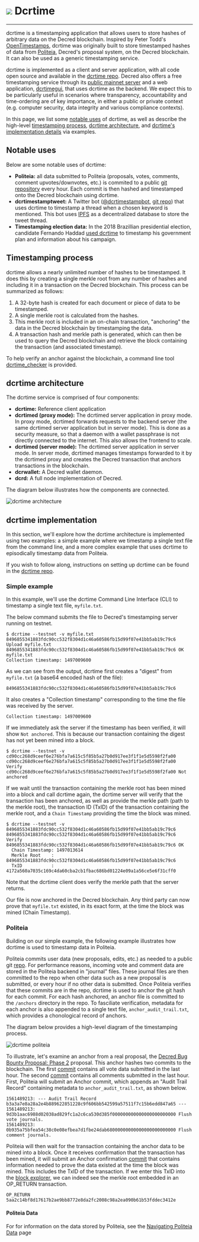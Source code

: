 # <img class="dcr-icon" src="/img/dcr-icons/Servers.svg" /> Dcrtime

---

dcrtime is a timestamping application that allows users to store hashes of arbitrary data on the Decred blockchain. Inspired by Peter Todd's [OpenTimestamps](https://petertodd.org/2016/opentimestamps-announcement), dcrtime was originally built to store timestamped hashes of data from [Politeia](../governance/politeia/overview.md), Decred's proposal system, on the Decred blockchain. It can also be used as a generic timestamping service.

dcrtime is implemented as a client and server application, with all code open source and available in the [dcrtime repo](https://github.com/decred/dcrtime). Decred also offers a free timestamping service through its [public mainnet server](https://timestamp.decred.org/) and a web application, [dcrtimegui](https://github.com/decred/dcrtimegui), that uses dcrtime as the backend. We expect this to be particularly useful in scenarios where transparency, accountability and time-ordering are of key importance, in either a public or private context (e.g. computer security, data integrity and various compliance contexts).

In this page, we list some [notable uses](#notable-uses) of dcrtime, as well as describe the high-level [timestamping process](#timestamping-process), [dcrtime architecture](#dcrtime-architecture), and [dcrtime's implementation details](#dcrtime-implementation) via examples.

## Notable uses

Below are some notable uses of dcrtime:

* **Politeia:** all data submitted to Politeia (proposals, votes, comments, comment upvotes/downvotes, etc.) is commited to a public [git repository](https://github.com/decred-proposals/mainnet) every hour. Each commit is then hashed and timestamped onto the Decred blockchain using dcrtime. 
* **dcrtimestamptweet:** A Twitter bot ([@dcrtimestampbot](https://twitter.com/dcrtimestampbot), [git repo](https://github.com/tiagoalvesdulce/dcrtimestamptweet)) that uses dcrtime to timestamp a thread when a chosen keyword is mentioned. This bot uses [IPFS](https://en.wikipedia.org/wiki/InterPlanetary_File_System) as a decentralized database to store the tweet thread. 
* **Timestamping election data:** In the 2018 Brazillian presidential election, candidate Fernando Haddad [used dcrtime](https://cointelegraph.com/news/brazilian-presidential-candidate-uses-blockchain-to-publish-government-plan) to timestamp his government plan and information about his campaign. 

## Timestamping process

dcrtime allows a nearly unlimited number of hashes to be timestamped. It does this by creating a single merkle root from any number of hashes and including it in a transaction on the Decred blockchain. This process can be summarized as follows:

1. A 32-byte hash is created for each document or piece of data to be timestamped.
1. A single merkle root is calculated from the hashes.
1. This merkle root is included in an on-chain transaction, "anchoring" the data in the Decred blockchain by timestamping the data.
1. A transaction hash and merkle path is generated, which can then be used to query the Decred blockchain and retrieve the block containing the transaction (and associated timestamp).

To help verify an anchor against the blockchain, a command line tool [dcrtime_checker](https://github.com/decred/dcrtime/tree/master/cmd/dcrtime_checker) is provided.  

## dcrtime architecture

The dcrtime service is comprised of four components:

* **dcrtime:** Reference client application
* **dcrtimed (proxy mode):** The dcrtimed server application in proxy mode. In proxy mode, dcrtimed forwards requests to the backend server (the same dcrtimed server application but in server mode). This is done as a security measure, so that a daemon with a wallet passphrase is not directly connected to the internet. This also allows the frontend to scale.
* **dcrtimed (server mode):** The dcrtimed server application in server mode. In server mode, dcrtimed manages timestamps forwarded to it by the dcrtimed proxy and creates the Decred transaction that anchors transactions in the blockchain.
* **dcrwallet:** A Decred wallet daemon.
* **dcrd:** A full node implementation of Decred.

The diagram below illustrates how the components are connected. 

![dcrtime architecture](/img/dcrtime_architecture_diagram.png)

## dcrtime implementation

In this section, we'll explore how the dcrtime architecture is implemented using two examples: a simple example where we timestamp a single text file from the command line, and a more complex example that uses dcrtime to episodically timestamp data from Politeia.

If you wish to follow along, instructions on setting up dcrtime can be found in the [dcrtime repo](https://github.com/decred/dcrtime).

### Simple example

In this example, we'll use the dcrtime Command Line Interface (CLI) to timestamp a single text file, `myfile.txt`.

The below command submits the file to Decred's timestamping server running on testnet.

```
$ dcrtime --testnet -v myfile.txt
8496855341883fdc90cc532f8304d1c46a60586fb15d99f07e41bb5ab19c79c6 Upload myfile.txt
8496855341883fdc90cc532f8304d1c46a60586fb15d99f07e41bb5ab19c79c6 OK     myfile.txt
Collection timestamp: 1497009600
```

As we can see from the output, dcrtime first creates a "digest" from `myfile.txt` (a base64 encoded hash of the file):

`8496855341883fdc90cc532f8304d1c46a60586fb15d99f07e41bb5ab19c79c6`

It also creates a "Collection timestamp" corresponding to the time the file was received by the server.

`Collection timestamp: 1497009600`

If we immediately ask the server if the timestamp has been verified, it will show `Not anchored`. This is because our transaction containing the digest has not yet been mined into a block.

```
$ dcrtime --testnet -v
cd90cc268d9ceef6e276bfa7a615c5f85b5a27b0d917ee3f1f1e5d5598f2fa00
cd90cc268d9ceef6e276bfa7a615c5f85b5a27b0d917ee3f1f1e5d5598f2fa00 Verify
cd90cc268d9ceef6e276bfa7a615c5f85b5a27b0d917ee3f1f1e5d5598f2fa00 Not anchored
```

If we wait until the transaction containing the merkle root has been mined into a block and call dcrtime again, the dcrtime server will verify that the transaction has been anchored, as well as provide the merkle path (path to the merkle root), the transaction ID (TxID) of the transaction containing the merkle root, and a `Chain Timestamp` providing the time the block was mined. 

```
$ dcrtime --testnet -v 8496855341883fdc90cc532f8304d1c46a60586fb15d99f07e41bb5ab19c79c6
8496855341883fdc90cc532f8304d1c46a60586fb15d99f07e41bb5ab19c79c6 Verify
8496855341883fdc90cc532f8304d1c46a60586fb15d99f07e41bb5ab19c79c6 OK
  Chain Timestamp: 1497013614
  Merkle Root    : 8496855341883fdc90cc532f8304d1c46a60586fb15d99f07e41bb5ab19c79c6
  TxID           : 4172a560a7035c169c4da60cba2cb1fbac686bd01224e09a1a56ce5e6f31cff0
```

Note that the dcrtime client does verify the merkle path that the server returns. 

Our file is now anchored in the Decred blockchain. Any third party can now prove that `myfile.txt` existed, in its exact form, at the time the block was mined (Chain Timestamp). 

### Politeia

Building on our simple example, the following example illustrates how dcrtime is used to timestamp data in Politeia.

Politeia commits user data (new proposals, edits, etc.) as needed to a public git [repo](https://github.com/decred-proposals/mainnet). For performance reasons, incoming vote and comment data are stored in the Politeia backend in "journal" files. These journal files are then committed to the repo when other data such as a new proposal is submitted, or every hour if no other data is submitted. Once Politeia verifies that these commits are in the repo, dcrtime is used to anchor the git hash for each commit. For each hash anchored, an anchor file is committed to the `/anchors` directory in the repo. To fasciliate verification, metadata for each anchor is also appended to a single text file, `anchor_audit_trail.txt`, which provides a chonological record of anchors. 

The diagram below provides a high-level diagram of the timestamping process.

![dcrtime politeia](/img/dcrtime_politeia_diagram.png)

To illustrate, let's examine an anchor from a real proposal, the [Decred Bug Bounty Proposal: Phase 2](https://proposals.decred.org/proposals/073694ed82d34b2bfff51e35220e8052ad4060899b23bc25791a9383375cae70) proposal. This anchor hashes two commits to the blockchain. The first [commit](https://github.com/decred-proposals/mainnet/commit/9125d351db4a429681cd7158d2c17d62a2b47c4c) contains all vote data submitted in the last hour. The second [commit](https://github.com/decred-proposals/mainnet/commit/afcca3b205ab6ec749d26e1903414aa35acd9767) contains all comments submitted in the last hour. First, Politeia will submit an Anchor commit, which appends an "Audit Trail Record" containing metadata to `anchor_audit_trail.txt`, as shown below.  

```
1561489213: --- Audit Trail Record b3a3a7e8a28a2e4b889622851228c9f606bb542599a57511f7c15b6edd847a65 ---
1561489213: 9d3b1aac6988d02038ad829fc1a2c6ca530d385f000000000000000000000000 Flush vote journals.
1561489213: 0b935a75bfea54c38c0e08efbea7d1fbe24dab68000000000000000000000000 Flush comment journals.
```
Politeia will then wait for the transaction containing the anchor data to be mined into a block. Once it receives confirmation that the transaction has been mined, it will submit an Anchor confirmation [commit](https://github.com/decred-proposals/mainnet/commit/233708a380061982fd44bfb64a5ace325cf59315) that contains information needed to prove the data existed at the time the block was mined. This includes the TxID of the transaction. If we enter this TxID into the [block explorer](https://explorer.dcrdata.org/tx/9584e34a8f3c805c2df71f45632c73b69bd9c29b37322d7003cd9cc9b8b8fe2e), we can indeed see the merkle root embedded in an OP_RETURN transaction.

`OP_RETURN 5aa2c14bf8d17617b2ae9bb8772e8da2fc2008c98a2ea090b61b53fddec3412e`

#### Politeia Data

For for information on the data stored by Politeia, see the [Navigating Politeia Data](navigating-politeia-data.md) page



